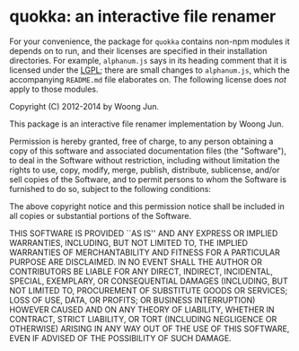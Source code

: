quokka: an interactive file renamer
===================================

For your convenience, the package for `quokka` contains non-npm modules it
depends on to run, and their licenses are specified in their installation
directories. For example, `alphanum.js` says in its heading comment that it is
licensed under the [LGPL](http://www.gnu.org/copyleft/lesser.html); there are
small changes to `alphanum.js`, which the accompanying `README.md` file
elaborates on. The following license does _not_ apply to those modules.


Copyright (C) 2012-2014 by Woong Jun.

This package is an interactive file renamer implementation by Woong Jun.

Permission is hereby granted, free of charge, to any person obtaining a copy
of this software and associated documentation files (the "Software"), to deal
in the Software without restriction, including without limitation the rights
to use, copy, modify, merge, publish, distribute, sublicense, and/or sell
copies of the Software, and to permit persons to whom the Software is
furnished to do so, subject to the following conditions:

The above copyright notice and this permission notice shall be included in all
copies or substantial portions of the Software.


THIS SOFTWARE IS PROVIDED ``AS IS'' AND ANY EXPRESS OR IMPLIED WARRANTIES,
INCLUDING, BUT NOT LIMITED TO, THE IMPLIED WARRANTIES OF MERCHANTABILITY AND
FITNESS FOR A PARTICULAR PURPOSE ARE DISCLAIMED. IN NO EVENT SHALL THE AUTHOR
OR CONTRIBUTORS BE LIABLE FOR ANY DIRECT, INDIRECT, INCIDENTAL, SPECIAL,
EXEMPLARY, OR CONSEQUENTIAL DAMAGES (INCLUDING, BUT NOT LIMITED TO, PROCUREMENT
OF SUBSTITUTE GOODS OR SERVICES; LOSS OF USE, DATA, OR PROFITS; OR BUSINESS
INTERRUPTION) HOWEVER CAUSED AND ON ANY THEORY OF LIABILITY, WHETHER IN
CONTRACT, STRICT LIABILITY, OR TORT (INCLUDING NEGLIGENCE OR OTHERWISE) ARISING
IN ANY WAY OUT OF THE USE OF THIS SOFTWARE, EVEN IF ADVISED OF THE POSSIBILITY
OF SUCH DAMAGE.
